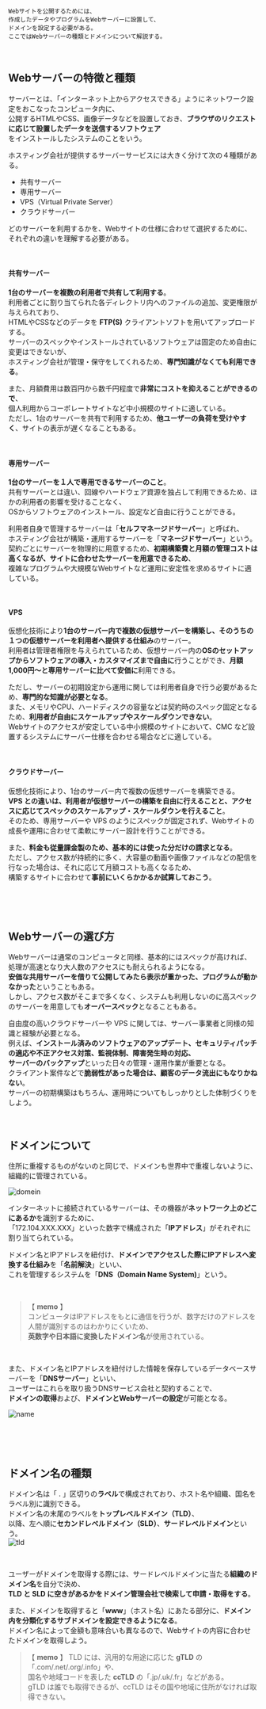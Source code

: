 
    Webサイトを公開するためには、  
    作成したデータやプログラムをWebサーバーに設置して、  
    ドメインを設定する必要がある。  
    ここではWebサーバーの種類とドメインについて解説する。  

<br>

## Webサーバーの特徴と種類
サーバーとは、「インターネット上からアクセスできる」ようにネットワーク設定をおこなったコンピュータ内に、  
公開するHTMLやCSS、画像データなどを設置しておき、**ブラウザのリクエストに応じて設置したデータを送信するソフトウェア**  
をインストールしたシステムのことをいう。  

ホスティング会社が提供するサーバーサービスには大きく分けて次の４種類がある。  

* 共有サーバー
* 専用サーバー
* VPS（Virtual Private Server）
* クラウドサーバー

どのサーバーを利用するかを、Webサイトの仕様に合わせて選択するために、それぞれの違いを理解する必要がある。  

<br>

#### 共有サーバー
**1台のサーバーを複数の利用者で共有して利用する**。  
利用者ごとに割り当てられた各ディレクトリ内へのファイルの追加、変更権限が与えられており、  
HTMLやCSSなどのデータを **FTP(S)** クライアントソフトを用いてアップロードする。  
サーバーのスペックやインストールされているソフトウェアは固定のため自由に変更はできないが、  
ホスティング会社が管理・保守をしてくれるため、**専門知識がなくても利用できる**。  

また、月額費用は数百円から数千円程度で**非常にコストを抑えることができるので**、  
個人利用からコーポレートサイトなど中小規模のサイトに適している。  
ただし、1台のサーバーを共有で利用するため、**他ユーザーの負荷を受けやすく**、サイトの表示が遅くなることもある。  

<br>

#### 専用サーバー
**1台のサーバーを１人で専用できるサーバーのこと**。  
共有サーバーとは違い、回線やハードウェア資源を独占して利用できるため、ほかの利用者の影響を受けることなく、  
OSからソフトウェアのインストール、設定など自由に行うことができる。  

利用者自身で管理するサーバーは「**セルフマネージドサーバー**」と呼ばれ、  
ホスティング会社が構築・運用するサーバーを「**マネージドサーバー**」という。  
契約ごとにサーバーを物理的に用意するため、**初期構築費と月額の管理コストは高くなるが、サイトに合わせたサーバーを用意できるため**、  
複雑なプログラムや大規模なWebサイトなど運用に安定性を求めるサイトに適している。  

<br>

#### VPS
仮想化技術により**1台のサーバー内で複数の仮想サーバーを構築し、そのうちの１つの仮想サーバーを利用者へ提供する仕組み**のサーバー。  
利用者は管理者権限を与えられているため、仮想サーバー内の**OSのセットアップからソフトウェアの導入・カスタマイズまで自由に**行うことができ、**月額1,000円〜と専用サーバーに比べて安価に**利用できる。  

ただし、サーバーの初期設定から運用に関しては利用者自身で行う必要があるため、**専門的な知識が必要となる**。  
また、メモリやCPU、ハードディスクの容量などは契約時のスペック固定となるため、**利用者が自由にスケールアップやスケールダウンできない**。  
Webサイトのアクセスが安定している中小規模のサイトにおいて、CMC など設置するシステムにサーバー仕様を合わせる場合などに適している。  

<br>

#### クラウドサーバー
仮想化技術により、1台のサーバー内で複数の仮想サーバーを構築できる。  
**VPS との違いは、利用者が仮想サーバーの構築を自由に行えることと、アクセスに応じてスペックのスケールアップ・スケールダウンを行えること**。  
そのため、専用サーバーや VPS のようにスペックが固定されず、Webサイトの成長や運用に合わせて柔軟にサーバー設計を行うことができる。  

また、**料金も従量課金製のため、基本的には使った分だけの請求となる**。  
ただし、アクセス数が持続的に多く、大容量の動画や画像ファイルなどの配信を行なった場合は、それに応じて月額コストも高くなるため、  
構築するサイトに合わせて**事前にいくらかかるか試算しておこう**。  

<br>
<br>
<br>

## Webサーバーの選び方
Webサーバーは通常のコンピュータと同様、基本的にはスペックが高ければ、処理が高速となり大人数のアクセスにも耐えられるようになる。  
**安価な共用サーバーを借りて公開してみたら表示が重かった、プログラムが動かなかった**ということもある。  
しかし、アクセス数がそこまで多くなく、システムも利用しないのに高スペックのサーバーを用意しても**オーバースペック**となることもある。  

自由度の高いクラウドサーバーや VPS に関しては、サーバー事業者と同様の知識と経験が必要となる。  
例えば、**インストール済みのソフトウェアのアップデート、セキュリティパッチの適応や不正アクセス対策、監視体制、障害発生時の対応、  
サーバーのバックアップ**といった日々の管理・運用作業が重要となる。  
クライアント案件などで**脆弱性があった場合は、顧客のデータ流出にもなりかねない**。  
サーバーの初期構築はもちろん、運用時についてもしっかりとした体制づくりをしよう。  

<br>

## ドメインについて
住所に重複するものがないのと同じで、ドメインも世界中で重複しないように、組織的に管理されている。  

![domein](images/1de9c125-3277-4fdc-bea4-dfc851bf9bb9-0.jpg)

インターネットに接続されているサーバーは、その機器が**ネットワーク上のどこにあるか**を識別するために、  
「172.104.XXX.XXX」といった数字で構成された「**IPアドレス**」がそれぞれに割り当てられている。  

ドメイン名とIPアドレスを紐付け、**ドメインでアクセスした際にIPアドレスへ変換する仕組み**を「**名前解決**」といい、  
これを管理するシステムを「**DNS（Domain Name System)**」という。  

<br>

>  【 **memo** 】  
> コンピュータはIPアドレスをもとに通信を行うが、数字だけのアドレスを人間が識別するのはわかりにくいため、  
> **英数字や日本語に変換したドメイン名**が使用されている。  

<br>

また、ドメイン名とIPアドレスを紐付けした情報を保存しているデータベースサーバーを「**DNSサーバー**」といい、  
ユーザーはこれらを取り扱うDNSサービス会社と契約することで、  
**ドメインの取得**および、**ドメインとWebサーバーの設定**が可能となる。  

![name](images/8022e691-042e-435d-acff-7e7fae32afaf-0.jpg)

<br>
<br>
<br>

## ドメイン名の種類
ドメイン名は「 . 」区切りの**ラベル**で構成されており、ホスト名や組織、国名をラベル別に識別できる。  
ドメイン名の末尾のラベルを**トップレベルドメイン（TLD）**、  
以降、左へ順に**セカンドレベルドメイン（SLD）**、**サードレベルドメイン**という。  
    ![tld](images/69119495-9d53-45af-ad7a-b78b135f423c-0.jpg)

<br>

ユーザーがドメインを取得する際には、サードレベルドメインに当たる**組織のドメイン名**を自分で決め、  
**TLD と SLD に空きがあるかをドメイン管理会社で検索して申請・取得をする**。  

また、ドメインを取得すると「**www**」（ホスト名）にあたる部分に、**ドメイン内を分類化するサブドメインを設定できるようになる**。  
ドメイン名によって金額も意味合いも異なるので、Webサイトの内容に合わせたドメインを取得しよう。  

>  【 **memo** 】
> TLD には、汎用的な用途に応じた **gTLD** の「.com/.net/.org/.info」や、  
> 国名や地域コードを表した **ccTLD** の「.jp/.uk/.fr」などがある。  
> gTLD は誰でも取得できるが、ccTLD はその国や地域に住所がなければ取得できない。  

<br>









<br>
<br>
<br>
